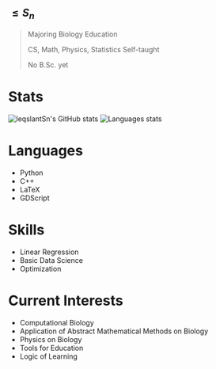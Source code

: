 ## $\leqslant S_n$


>Majoring Biology Education
>
>CS, Math, Physics, Statistics Self-taught
>
>No B.Sc. yet

Stats
================
![leqslantSn's GitHub stats](https://github-readme-stats.vercel.app/api?username=gktmdl&show_icons=true)
![Languages stats](https://github-readme-stats.vercel.app/api/top-langs/?username=gktmdl&layout=compact)

Languages
=================
* Python
* C++
* LaTeX
* GDScript

Skills
=================
* Linear Regression
* Basic Data Science
* Optimization

Current Interests
=================
* Computational Biology
* Application of Abstract Mathematical Methods on Biology
* Physics on Biology
* Tools for Education
* Logic of Learning
